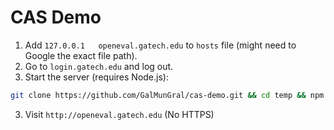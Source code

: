 # CAS Demo
1. Add `127.0.0.1   openeval.gatech.edu` to `hosts` file (might need to Google the exact file path).
2. Go to `login.gatech.edu` and log out.
3. Start the server (requires Node.js):
```bash
git clone https://github.com/GalMunGral/cas-demo.git && cd temp && npm install && npm start
```
3. Visit `http://openeval.gatech.edu` (No HTTPS)
